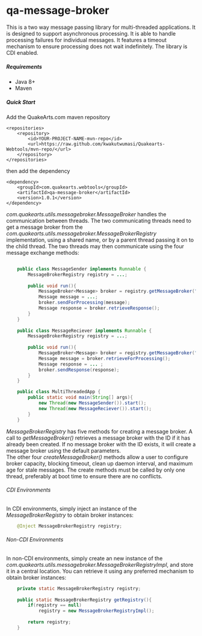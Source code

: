 # qa-message-broker

This is a two way message passing library for multi-threaded applications. It is designed to support asynchronous processing. It is able to handle processing failures for individual messages. It features a timeout mechanism to ensure processing does not wait indefinitely. The library is CDI enabled.

##### Requirements
* Java 8+
* Maven

##### Quick Start

Add the QuakeArts.com maven repository

```
<repositories>
    <repository>
        <id>YOUR-PROJECT-NAME-mvn-repo</id>
        <url>https://raw.github.com/kwakutwumasi/Quakearts-Webtools/mvn-repo/</url>
    </repository>
</repositories>

```

then add the dependency

```
<dependency>
	<groupId>com.quakearts.webtools</groupId>
	<artifactId>qa-message-broker</artifactId>
	<version>1.0.1</version>
</dependency>

```

_com.quakearts.utils.messagebroker.MessageBroker_ handles the communication between threads. The two communicating threads need to get a message broker from the _com.quakearts.utils.messagebroker.MessageBrokerRegistry_ implementation, using a shared name, or by a parent thread passing it on to the child thread. The two threads may then communicate using the four message exchange methods:

```java

	public class MessageSender implements Runnable {
		MessageBrokerRegistry registry = ...;
		
		public void run(){
			MessageBroker<Message> broker = registry.getMessageBroker("SHARED_BROKER");
			Message message = ...;
			broker.sendForProcessing(message);
			Message response = broker.retrieveResponse();
		}
	}
	
	public class MessageReciever implements Runnable {
		MessageBrokerRegistry registry = ...;
		
		public void run(){
			MessageBroker<Message> broker = registry.getMessageBroker("SHARED_BROKER");
			Message message = broker.retrieveForProcessing();
			Message response = ... ;
			broker.sendResponse(response);
		}
	}

	public class MultiThreadedApp {
		public static void main(String[] args){
			new Thread(new MessageSender()).start();
			new Thread(new MessageReciever()).start();
		}
	}

```

_MessageBrokerRegistry_ has five methods for creating a message broker. A call to _getMessageBroker()_ retrieves a message broker with the ID if it has already been created. If no message broker with the ID exists, it will create a message broker using the default parameters.
<br />
The other four _createMessageBroker()_ methods allow a user to configure broker capacity, blocking timeout, clean up daemon interval, and maximum age for stale messages. The create methods must be called by only one thread, preferably at boot time to ensure there are no conflicts.

###### CDI Environments

In CDI environments, simply inject an instance of the _MessageBrokerRegistry_ to obtain broker instances: 

```java
	@Inject MessageBrokerRegistry registry;
```

###### Non-CDI Environments

In non-CDI environments, simply create an new instance of the _com.quakearts.utils.messagebroker.MessageBrokerRegistryImpl_, and store it in a central location. You can retrieve it using any preferred mechanism to obtain broker instances: 

```java
	private static MessageBrokerRegistry registry;
	
	public static MessageBrokerRegistry getRegistry(){
		if(registry == null)
			registry = new MessageBrokerRegistryImpl();
		
		return registry;
	}
```
